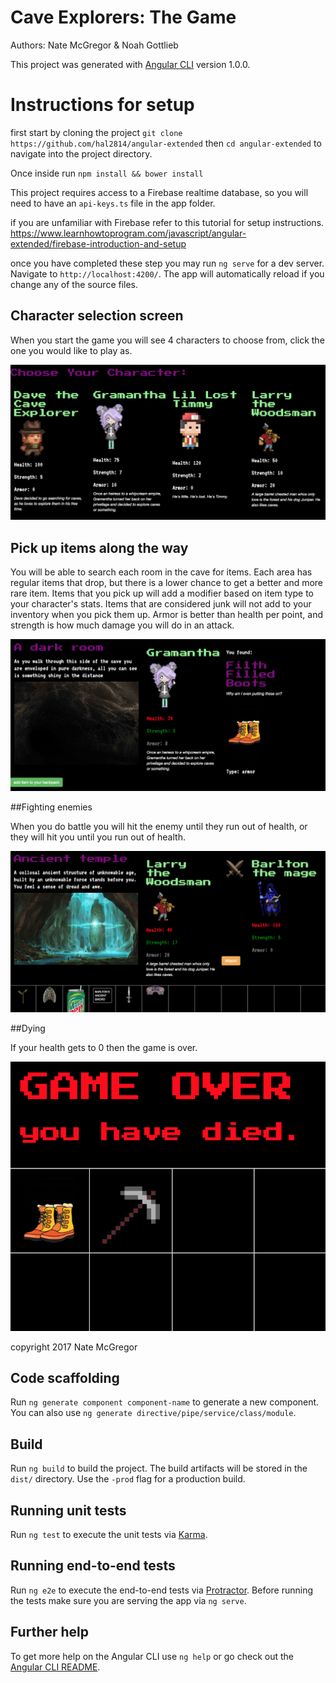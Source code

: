 # Cave Explorers: The Game

Authors: Nate McGregor & Noah Gottlieb

This project was generated with [Angular CLI](https://github.com/angular/angular-cli) version 1.0.0.

# Instructions for setup

first start by cloning the project `git clone https://github.com/hal2814/angular-extended` then `cd angular-extended` to navigate into the project directory.

Once inside run  `npm install && bower install`

This project requires access to a Firebase realtime database, so you will need to have an `api-keys.ts` file in the app folder.

if you are unfamiliar with Firebase refer to this tutorial for setup instructions. https://www.learnhowtoprogram.com/javascript/angular-extended/firebase-introduction-and-setup 

once you have completed these step you may run `ng serve` for a dev server. Navigate to `http://localhost:4200/`. The app will automatically reload if you change any of the source files.

## Character selection screen

When you start the game you will see 4 characters to choose from, click the one you would like to play as.

![alt text](img/screen3.png)

## Pick up items along the way

You will be able to search each room in the cave for items. Each area has regular items that drop, but there is a lower chance to get a better and more rare item. Items that you pick up will add a modifier based on item type to your character's stats. Items that are considered junk will not add to your inventory when you pick them up. Armor is better than health per point, and strength is how much damage you will do in an attack.

![alt text](img/screen4.png)

##Fighting enemies

When you do battle you will hit the enemy until they run out of health, or they will hit you until you run out of health.

![alt text](img/screen1.png)

##Dying

If your health gets to 0 then the game is over.

![alt text](img/screen2.png)


copyright 2017 Nate McGregor


## Code scaffolding

Run `ng generate component component-name` to generate a new component. You can also use `ng generate directive/pipe/service/class/module`.

## Build

Run `ng build` to build the project. The build artifacts will be stored in the `dist/` directory. Use the `-prod` flag for a production build.

## Running unit tests

Run `ng test` to execute the unit tests via [Karma](https://karma-runner.github.io).

## Running end-to-end tests

Run `ng e2e` to execute the end-to-end tests via [Protractor](http://www.protractortest.org/).
Before running the tests make sure you are serving the app via `ng serve`.

## Further help

To get more help on the Angular CLI use `ng help` or go check out the [Angular CLI README](https://github.com/angular/angular-cli/blob/master/README.md).
